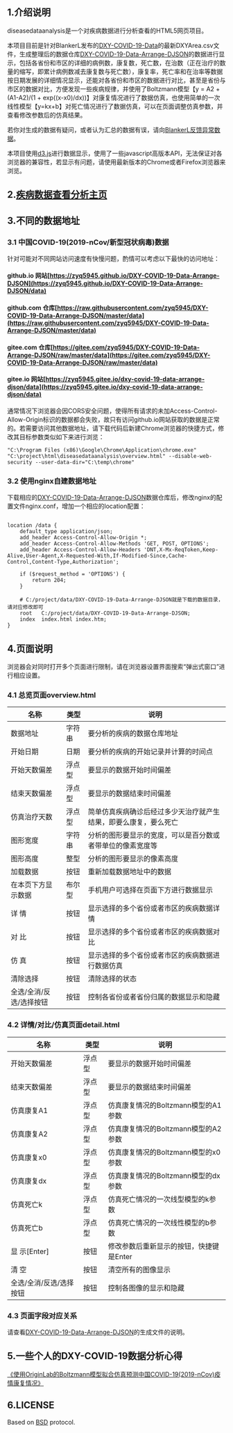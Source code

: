 
## 1.介绍说明

diseasedataanalysis是一个对疾病数据进行分析查看的HTML5网页项目。

本项目目前是针对BlankerL发布的[DXY-COVID-19-Data](https://github.com/BlankerL/DXY-COVID-19-Data)的最新DXYArea.csv文件，生成整理后的数据仓库[DXY-COVID-19-Data-Arrange-DJSON](https://github.com/zyq5945/DXY-COVID-19-Data-Arrange-DJSON)的数据进行显示，包括各省份和市区的详细的病例数，康复数，死亡数，在治数（正在治疗的数量的缩写，即累计病例数减去康复数与死亡数），康复率，死亡率和在治率等数据按日期发展的详细情况显示，还能对各省份和市区的数据进行对比，甚至是省份与市区的数据对比，方便发现一些疾病规律，并使用了Boltzmann模型【y = A2 + (A1-A2)/(1 + exp((x-x0)/dx))】对康复情况进行了数据仿真，也使用简单的一次线性模型【y=kx+b】对死亡情况进行了数据仿真，可以在页面调整仿真参数，并查看修改参数后的仿真结果。

若你对生成的数据有疑问，或者认为汇总的数据有误，请向[BlankerL反馈异常数据](https://github.com/BlankerL/DXY-COVID-19-Crawler/issues/34)。

本项目使用[d3.js](https://d3js.org/)进行数据显示，使用了一些javascript高版本API，无法保证对各浏览器的兼容性，若显示有问题，请使用最新版本的Chrome或者Firefox浏览器来浏览。

## 2.[疾病数据查看分析主页](overview.html)



## 3.不同的数据地址

### 3.1 中国COVID-19(2019-nCov/新型冠状病毒)数据

针对可能对不同网站访问速度有快慢问题，酌情可以考虑以下最快的访问地址：

#### github.io 网站[https://zyq5945.github.io/DXY-COVID-19-Data-Arrange-DJSON](https://zyq5945.github.io/DXY-COVID-19-Data-Arrange-DJSON/data)

#### github.com 仓库[https://raw.githubusercontent.com/zyq5945/DXY-COVID-19-Data-Arrange-DJSON/master/data](https://raw.githubusercontent.com/zyq5945/DXY-COVID-19-Data-Arrange-DJSON/master/data)

#### gitee.com 仓库[https://gitee.com/zyq5945/DXY-COVID-19-Data-Arrange-DJSON/raw/master/data](https://gitee.com/zyq5945/DXY-COVID-19-Data-Arrange-DJSON/raw/master/data)

#### gitee.io 网站[https://zyq5945.gitee.io/dxy-covid-19-data-arrange-djson/data](https://zyq5945.gitee.io/dxy-covid-19-data-arrange-djson/data)

通常情况下浏览器会因CORS安全问题，使得所有请求的未加Access-Control-Allow-Origin标识的数据都会失败，故只有访问github.io网站获取的数据是正常的。若需要访问其他数据地址，请下载代码后新建Chrome浏览器的快捷方式，修改其目标参数类似如下来进行浏览：


```
"C:\Program Files (x86)\Google\Chrome\Application\chrome.exe" "C:\project\html\diseasedataanalysis\overview.html" --disable-web-security --user-data-dir="C:\temp\chrome"
```

### 3.2 使用nginx自建数据地址

下载相应的[DXY-COVID-19-Data-Arrange-DJSON](https://github.com/zyq5945/DXY-COVID-19-Data-Arrange-DJSON)数据仓库后，修改nginx的配置文件nginx.conf，增加一个相应的location配置：


```

location /data {
	default_type application/json;
	add_header Access-Control-Allow-Origin *;
	add_header Access-Control-Allow-Methods 'GET, POST, OPTIONS';
	add_header Access-Control-Allow-Headers 'DNT,X-Mx-ReqToken,Keep-Alive,User-Agent,X-Requested-With,If-Modified-Since,Cache-Control,Content-Type,Authorization';
	
	if ($request_method = 'OPTIONS') {
	    return 204;
	}
	
	# C:/project/data/DXY-COVID-19-Data-Arrange-DJSON就是下载的数据目录，请对应修改即可
	root   C:/project/data/DXY-COVID-19-Data-Arrange-DJSON;
	index  index.html index.htm;
}

```


## 4.页面说明

浏览器会对同时打开多个页面进行限制，请在浏览器设置界面搜索“弹出式窗口”进行相应设置。

### 4.1 总览页面overview.html

| 名称            | 类型  | 说明                               |
|---------------|-----|----------------------------------|
| 数据地址          | 字符串 | 要分析的疾病的数据仓库地址                    |
| 开始日期          | 日期  | 要分析的疾病的开始记录并计算的时间点               |
| 开始天数偏差        | 浮点型 | 要显示的数据开始时间偏差                     |
| 结束天数偏差        | 浮点型 | 要显示的数据结束时间偏差                     |
| 仿真治疗天数        | 浮点型 | 简单仿真疾病确诊后经过多少天治疗就产生结果，即要么康复，要么死亡 |
| 图形宽度          | 字符串 | 分析的图形要显示的宽度，可以是百分数或者带单位的像素宽度等    |
| 图形高度          | 整型  | 分析的图形要显示的像素高度                    |
| 加载数据          | 按钮  | 重新加载数据地址中的数据                     |
| 在本页下方显示数据     | 布尔型 | 手机用户可选择在页面下方进行数据显示               |
| 详 情           | 按钮  | 显示选择的多个省份或者市区的疾病数据详情             |
| 对 比           | 按钮  | 显示选择的多个省份或者市区的疾病数据对比             |
| 仿 真           | 按钮  | 显示选择的多个省份或者市区的疾病数据进行数据仿真         |
| 清除选择          | 按钮  | 清除选择的状态                          |
| 全选/全消/反选/选择按钮 | 按钮  | 控制各省份或者省份归属的数据显示和隐藏              |


### 4.2 详情/对比/仿真页面detail.html


| 名称            | 类型  | 说明                                |
|---------------|-----|-----------------------------------|
| 开始天数偏差        | 浮点型 | 要显示的数据开始时间偏差                      |
| 结束天数偏差        | 浮点型 | 要显示的数据结束时间偏差                      |
| 仿真康复A1        | 浮点型 | 仿真康复情况的Boltzmann模型的A1参数           |
| 仿真康复A2        | 浮点型 | 仿真康复情况的Boltzmann模型的A2参数           |
| 仿真康复x0        | 浮点型 | 仿真康复情况的Boltzmann模型的x0参数           |
| 仿真康复dx        | 浮点型 | 仿真康复情况的Boltzmann模型的dx参数           |
| 仿真死亡k         | 浮点型 | 仿真死亡情况的一次线型模型的k参数               |
| 仿真死亡b         | 浮点型  | 仿真死亡情况的一次线性模型的b参数               |
| 显 示\[Enter\]  | 按钮  | 修改参数后重新显示的按钮，快捷键是Enter |
| 清 空           | 按钮  | 清空所有的图像显示                         |
| 全选/全消/反选/选择按钮 | 按钮  | 控制各图像的显示和隐藏                       |


### 4.3 页面字段对应关系

请查看[DXY-COVID-19-Data-Arrange-DJSON](https://github.com/zyq5945/DXY-COVID-19-Data-Arrange-DJSON)的生成文件的说明。


## 5.一些个人的DXY-COVID-19数据分析心得


[《使用OriginLab的Boltzmann模型拟合仿真预测中国COVID-19(2019-nCov)疫情康复情况》](https://zyq5945.github.io/zyq5945/blog_13.html)

## 6.LICENSE

Based on [BSD](LICENSE) protocol.


